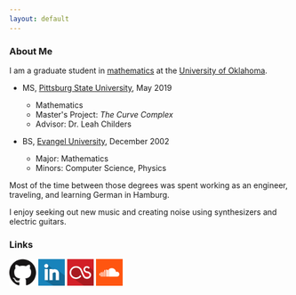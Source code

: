 ```yaml
---
layout: default
---
```


### About Me

I am a graduate student in [mathematics](http://math.ou.edu/) at the [University of Oklahoma](http://www.ou.edu/).

- MS, [Pittsburg State University](https://pittstate.edu/), May 2019
    * Mathematics
    * Master's Project: _The Curve Complex_
    * Advisor: Dr. Leah Childers
    
- BS, [Evangel University](https://www.evangel.edu/), December 2002
    * Major: Mathematics
    * Minors: Computer Science, Physics
    
Most of the time between those degrees was spent working as an engineer, traveling, and learning German in Hamburg.

I enjoy seeking out new music and creating noise using synthesizers and electric guitars.

### Links

<a href="https://github.com/jebeyer"><img src="./assets/GitHub-Mark-120px-plus.png" alt="GitHub" width="48"/></a>
<a href="https://www.linkedin.com/in/james-beyer-72558767"><img src="./assets/linkedin-icon-512.png" alt="LinkedIn" width="48"/></a>
<a href="https://www.last.fm/user/blahquaker"><img src="./assets/lastfm-icon-512.png" alt="Last.fm" width="48"/></a>
<a href="https://soundcloud.com/whistlingkitty"><img src="./assets/soundcloud-icon.png" alt="Last.fm" width="48"/></a>
